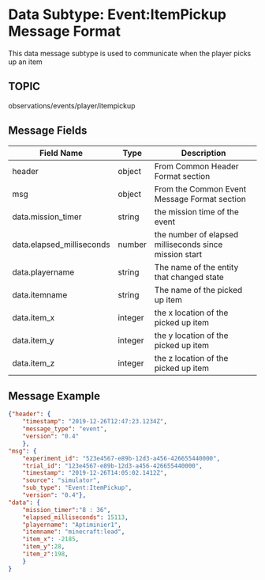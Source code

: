 # Data Subtype: Event:ItemPickup Message Format
This data message subtype is used to communicate when the player picks up an item

## TOPIC

observations/events/player/itempickup

## Message Fields

| Field Name | Type | Description
| --- | --- | ---|
| header | object | From Common Header Format section
| msg | object | From the Common Event Message Format section 
| data.mission_timer | string | the mission time of the event
| data.elapsed_milliseconds | number | the number of elapsed milliseconds since mission start
| data.playername | string | The name of the entity that changed state|
| data.itemname | string | The name of the picked up item|
| data.item_x | integer | the x location of the picked up item
| data.item_y | integer | the y location of the picked up item
| data.item_z | integer | the z location of the picked up item

## Message Example

```json
{"header": {
	"timestamp": "2019-12-26T12:47:23.1234Z",
	"message_type": "event",
	"version": "0.4"
	},
"msg": { 
	"experiment_id": "523e4567-e89b-12d3-a456-426655440000",
    "trial_id": "123e4567-e89b-12d3-a456-426655440000",
	"timestamp": "2019-12-26T14:05:02.1412Z",
	"source": "simulator",
	"sub_type": "Event:ItemPickup",
	"version": "0.4"},
"data": {
	"mission_timer":"8 : 36",
	"elapsed_milliseconds": 15113,
	"playername": "Aptiminier1",	
	"itemname": "minecraft:lead",	
	"item_x": -2185,
	"item_y":28,
	"item_z":198,	
	}
}

```